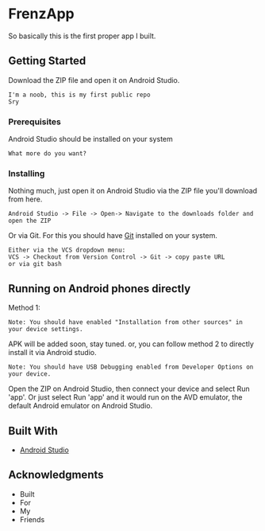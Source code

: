 # FrenzApp

So basically this is the first proper app I built.

## Getting Started

Download the ZIP file and open it on Android Studio.
```
I'm a noob, this is my first public repo
Sry
```

### Prerequisites

Android Studio should be installed on your system

```
What more do you want?
```

### Installing

Nothing much, just open it on Android Studio via the ZIP file you'll download from here.

```
Android Studio -> File -> Open-> Navigate to the downloads folder and open the ZIP
```

Or via Git.
For this you should have [Git](https://git-scm.com/downloads) installed on your system.

```
Either via the VCS dropdown menu:
VCS -> Checkout from Version Control -> Git -> copy paste URL
or via git bash
```

## Running on Android phones directly

Method 1:
```
Note: You should have enabled "Installation from other sources" in your device settings.
```
APK will be added soon, stay tuned.
or, you can follow method 2 to directly install it via Android studio.
```
Note: You should have USB Debugging enabled from Developer Options on your device.
```
Open the ZIP on Android Studio, then connect your device and select Run 'app'.
Or just select Run 'app' and it would run on the AVD emulator, the default Android emulator on Android Studio.

## Built With

* [Android Studio](https://developer.android.com/studio?hl=ru)


## Acknowledgments

* Built
* For
* My
* Friends
